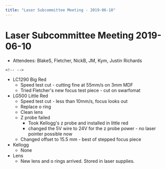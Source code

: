 ```yaml
---
title: "Laser Subcommittee Meeting - 2019-06-10"
---
```

# Laser Subcommittee Meeting 2019-06-10

-   Attendees: BlakeS, Fletcher, NickB, JM, Kym, Justin Richards

```{=html}
<!-- -->
```
-   LC1290 Big Red
    -   Speed test cut - cutting fine at 55mm/s on 3mm MDF
    -   Tried Fletcher's new focus test piece - cut on swarfomat
-   LG500 Little Red
    -   Speed test cut - less than 10mm/s, focus looks out
    -   Replace o ring
    -   Clean lens
    -   Z probe failed
        -   Took Kellogg's z probe and installed in little red
        -   changed the 5V wire to 24V for the z probe power - no laser pointer possible now
    -   Changed offset to 15.5 mm - best of stepped focus piece
-   Kellogg
    -   None
-   Lens
    -   New lens and o rings arrived. Stored in laser supplies.
